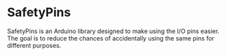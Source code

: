 # SafetyPins
SafetyPins is an Arduino library designed to make using the I/O pins easier.  The goal is to reduce the chances of accidentally using the same pins for different purposes.
